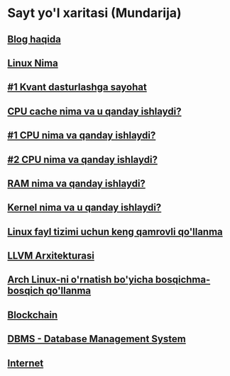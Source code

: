 # Sayt yo'l xaritasi (Mundarija)

## [Blog haqida](about.html)

## [Linux Nima](linux.html)

## [#1 Kvant dasturlashga sayohat](quantum.html)

## [CPU cache nima va u qanday ishlaydi?](cpu_cache.html)

## [#1 CPU nima va qanday ishlaydi?](cpu.html)

## [#2 CPU nima va qanday ishlaydi?](cpu_2.html)

## [RAM nima va qanday ishlaydi?](ram.html)

## [Kernel nima va u qanday ishlaydi?](kernel.html)

## [Linux fayl tizimi uchun keng qamrovli qo'llanma](file_system.html)

## [LLVM Arxitekturasi](llvm.html)

## [Arch Linux-ni o'rnatish bo'yicha bosqichma-bosqich qo'llanma](arch-install.html)

## [Blockchain](blockchain.html)

## [DBMS - Database Management System](dbms.html)

## [Internet](internet.html)
